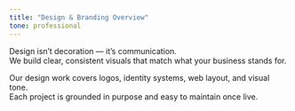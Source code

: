 ```yaml
---
title: "Design & Branding Overview"
tone: professional
---
```

Design isn’t decoration — it’s communication.  
We build clear, consistent visuals that match what your business stands for.

Our design work covers logos, identity systems, web layout, and visual tone.  
Each project is grounded in purpose and easy to maintain once live.
